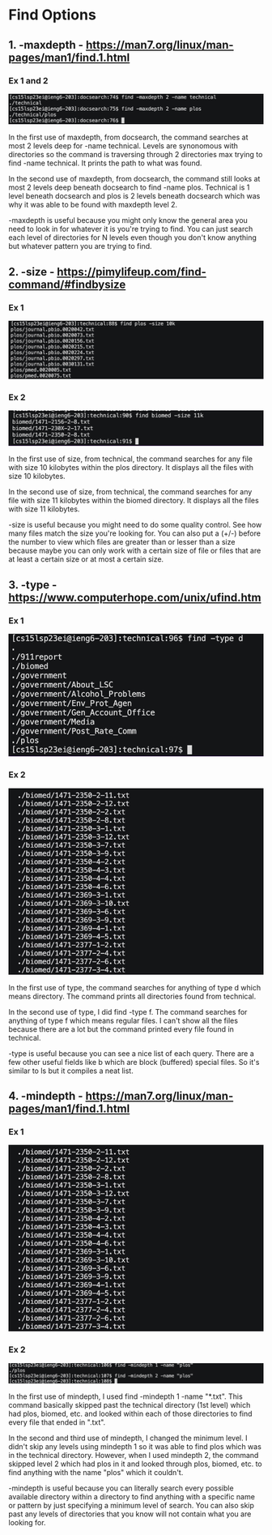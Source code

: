 # Find Options

## 1. -maxdepth - https://man7.org/linux/man-pages/man1/find.1.html

### Ex 1 and 2
![Image](lr312.jpg)

In the first use of maxdepth, from docsearch, the command searches at most 2 levels deep for -name technical. Levels are synonomous with directories so the command is traversing through 2 directories max trying to find -name technical. It prints the path to what was found. 

In the second use of maxdepth, from docsearch, the command still looks at most 2 levels deep beneath docsearch to find -name plos. Technical is 1 level beneath docsearch and plos is 2 levels beneath docsearch which was why it was able to be found with maxdepth level 2.

-maxdepth is useful because you might only know the general area you need to look in for whatever it is you're trying to find. You can just search each level of directories for N levels even though you don't know anything but whatever pattern you are trying to find.

## 2. -size - https://pimylifeup.com/find-command/#findbysize

### Ex 1
![Image](lr322.jpg)

### Ex 2
![Image](lr332.jpg)

In the first use of size, from technical, the command searches for any file with size 10 kilobytes within the plos directory. It displays all the files with size 10 kilobytes.

In the second use of size, from technical, the command searches for any file with size 11 kilobytes within the biomed directory. It displays all the files with size 11 kilobytes.

-size is useful because you might need to do some quality control. See how many files match the size you're looking for. You can also put a (+/-) before the number to view which files are greater than or lesser than a size because maybe you can only work with a certain size of file or files that are at least a certain size or at most a certain size.

## 3. -type - https://www.computerhope.com/unix/ufind.htm

### Ex 1
![Image](lr342.jpg)

### Ex 2
![Image](lr352.jpg)

In the first use of type, the command searches for anything of type d which means directory. The command prints all directories found from technical.

In the second use of type, I did find -type f. The command searches for anything of type f which means regular files. I can't show all the files because there are a lot but the command printed every file found in technical.

-type is useful because you can see a nice list of each query. There are a few other useful fields like b which are block (buffered) special files. So it's similar to ls but it compiles a neat list.

## 4. -mindepth - https://man7.org/linux/man-pages/man1/find.1.html

### Ex 1
![Image](lr352.jpg)

### Ex 2
![Image](lr362.jpg)

In the first use of mindepth, I used find -mindepth 1 -name "\*.txt". This command basically skipped past the technical directory (1st level) which had plos, biomed, etc. and looked within each of those directories to find every file that ended in ".txt". 

In the second and third use of mindepth, I changed the minimum level. I didn't skip any levels using mindepth 1 so it was able to find plos which was in the technical directory. However, when I used mindepth 2, the command skipped level 2 which had plos in it and looked through plos, biomed, etc. to find anything with the name "plos" which it couldn't.

-mindepth is useful because you can literally search every possible available directory within a directory to find anything with a specific name or pattern by just specifying a minimum level of search. You can also skip past any levels of directories that you know will not contain what you are looking for.
